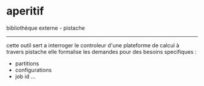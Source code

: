 # aperitif

bibliothèque externe - pistache
*******************************

cette outil sert a interroger le controleur d'une plateforme de calcul à travers pistache
elle formalise les demandes pour des besoins specifiques :
  * partitions
  * configurations
  * job id ...




